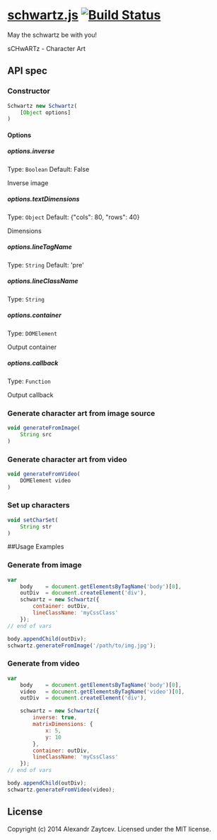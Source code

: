 [schwartz.js](http://13rentgen.github.io/schwartz.js) [![Build Status](https://travis-ci.org/13rentgen/schwartz.js.svg)](https://travis-ci.org/13rentgen/schwartz.js)
========

May the schwartz be with you!

sCHwARTz - Character Art

## API spec

### Constructor
````javascript
Schwartz new Schwartz(
    [Object options]
)
````
#### Options

##### options.inverse
Type: `Boolean`
Default: False

Inverse image

##### options.textDimensions
Type: `Object`
Default: {"cols": 80, "rows": 40}

Dimensions

##### options.lineTagName
Type: `String`
Default: 'pre'

##### options.lineClassName
Type: `String`

##### options.container
Type: `DOMElement`

Output container

##### options.callback
Type: `Function`

Output callback

### Generate character art from image source
````javascript
void generateFromImage(
    String src
)
````

### Generate character art from video
````javascript
void generateFromVideo(
    DOMElement video
)
````

### Set up characters

````javascript
void setCharSet(
    String str
)
````

##Usage Examples

### Generate from image
````javascript
var
    body    = document.getElementsByTagName('body')[0],
    outDiv  = document.createElement('div'),
    schwartz = new Schwartz({
        container: outDiv,
        lineClassName: 'myCssClass'
    });
// end of vars

body.appendChild(outDiv);
schwartz.generateFromImage('/path/to/img.jpg');
````

### Generate from video
````javascript
var
    body    = document.getElementsByTagName('body')[0],
    video   = document.getElementsByTagName('video')[0],
    outDiv  = document.createElement('div'),

    schwartz = new Schwartz({
        inverse: true,
        matrixDimensions: {
            x: 5,
            y: 10
        },
        container: outDiv,
        lineClassName: 'myCssClass'
    });
// end of vars

body.appendChild(outDiv);
schwartz.generateFromVideo(video);
````

## License
Copyright (c) 2014 Alexandr Zaytcev. Licensed under the MIT license.
